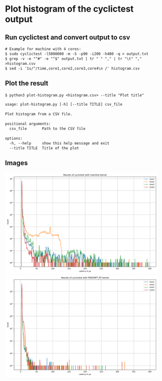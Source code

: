 # Plot histogram of the cyclictest output

## Run cyclictest and convert output to csv

```
# Example for machine with 4 cores:
$ sudo cyclictest -l5000000 -m -S -p90 -i200 -h400 -q > output.txt
$ grep -v -e "^#" -e "^$" output.txt | tr " " "," | tr "\t" "," >histogram.csv
$ sed -i '1s/^/time,core1,core2,core3,core4\n /' histogram.csv
```

## Plot the result

```
$ python3 plot-histogram.py <histogram.csv> --title "Plot title"
```

```
usage: plot-histogram.py [-h] [--title TITLE] csv_file

Plot histogram from a CSV file.

positional arguments:
  csv_file       Path to the CSV file

options:
  -h, --help     show this help message and exit
  --title TITLE  Title of the plot
```

## Images

[image1]: ./img/histogram.png " "
[image2]: ./img/histogram-rt.png " "

<img src="./img/histogram.png" alt="Histogram" width="800"/>
<img src="./img/histogram-rt.png" alt="Histogram RT" width="800"/>


